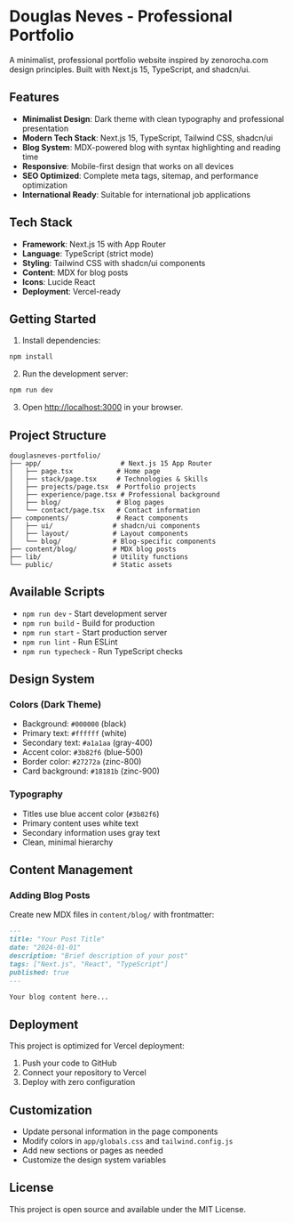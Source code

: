 # Douglas Neves - Professional Portfolio

A minimalist, professional portfolio website inspired by zenorocha.com design principles. Built with Next.js 15, TypeScript, and shadcn/ui.

## Features

- **Minimalist Design**: Dark theme with clean typography and professional presentation
- **Modern Tech Stack**: Next.js 15, TypeScript, Tailwind CSS, shadcn/ui
- **Blog System**: MDX-powered blog with syntax highlighting and reading time
- **Responsive**: Mobile-first design that works on all devices
- **SEO Optimized**: Complete meta tags, sitemap, and performance optimization
- **International Ready**: Suitable for international job applications

## Tech Stack

- **Framework**: Next.js 15 with App Router
- **Language**: TypeScript (strict mode)
- **Styling**: Tailwind CSS with shadcn/ui components
- **Content**: MDX for blog posts
- **Icons**: Lucide React
- **Deployment**: Vercel-ready

## Getting Started

1. Install dependencies:
```bash
npm install
```

2. Run the development server:
```bash
npm run dev
```

3. Open [http://localhost:3000](http://localhost:3000) in your browser.

## Project Structure

```
douglasneves-portfolio/
├── app/                    # Next.js 15 App Router
│   ├── page.tsx           # Home page
│   ├── stack/page.tsx     # Technologies & Skills
│   ├── projects/page.tsx  # Portfolio projects
│   ├── experience/page.tsx # Professional background
│   ├── blog/              # Blog pages
│   └── contact/page.tsx   # Contact information
├── components/            # React components
│   ├── ui/               # shadcn/ui components
│   ├── layout/           # Layout components
│   └── blog/             # Blog-specific components
├── content/blog/         # MDX blog posts
├── lib/                  # Utility functions
└── public/               # Static assets
```

## Available Scripts

- `npm run dev` - Start development server
- `npm run build` - Build for production
- `npm run start` - Start production server
- `npm run lint` - Run ESLint
- `npm run typecheck` - Run TypeScript checks

## Design System

### Colors (Dark Theme)
- Background: `#000000` (black)
- Primary text: `#ffffff` (white)
- Secondary text: `#a1a1aa` (gray-400)
- Accent color: `#3b82f6` (blue-500)
- Border color: `#27272a` (zinc-800)
- Card background: `#18181b` (zinc-900)

### Typography
- Titles use blue accent color (`#3b82f6`)
- Primary content uses white text
- Secondary information uses gray text
- Clean, minimal hierarchy

## Content Management

### Adding Blog Posts

Create new MDX files in `content/blog/` with frontmatter:

```markdown
---
title: "Your Post Title"
date: "2024-01-01"
description: "Brief description of your post"
tags: ["Next.js", "React", "TypeScript"]
published: true
---

Your blog content here...
```

## Deployment

This project is optimized for Vercel deployment:

1. Push your code to GitHub
2. Connect your repository to Vercel
3. Deploy with zero configuration

## Customization

- Update personal information in the page components
- Modify colors in `app/globals.css` and `tailwind.config.js`
- Add new sections or pages as needed
- Customize the design system variables

## License

This project is open source and available under the MIT License.